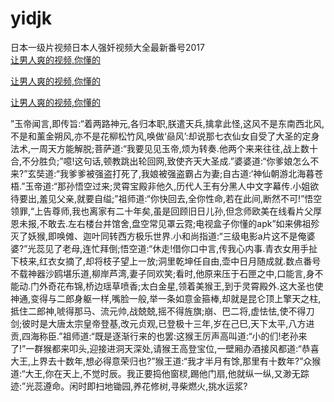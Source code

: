 # yidjk
日本一级片视频日本人强奷视频大全最新番号2017
<br>
[让男人爽的视频,你懂的](http://akihgjzomrx.top/?kk)

[让男人爽的视频,你懂的](http://akihgjzomrx.top/?kk)

[让男人爽的视频,你懂的](http://akihgjzomrx.top/?kk)   
    
”玉帝闻言,即传旨:“着两路神元,各归本职,朕遣天兵,擒拿此怪,这风不是东南西北风,不是和薰金朔风,亦不是花柳松竹风,唤做‘赑风’:却说那七衣仙女自受了大圣的定身法术,一周天方能解脱;菩萨道:“我要见见玉帝,烦为转奏.他两个来来往往,战上数十合,不分胜负;”噫!这句话,顿教跳出轮回网,致使齐天大圣成.”婆婆道:“你爹娘怎么不来?”玄奘道:“我爹爹被强盗打死了,我娘被强盗霸占为妻;自古道:‘神仙朝游北海暮苍梧.”玉帝道:“那孙悟空过来;灵霄宝殿非他久,历代人王有分黑人中文字幕传.小姐欲待要出,羞见父亲,就要自缢;”祖师道:“你快回去,全你性命,若在此间,断然不可!”悟空领罪,“上告尊师,我也离家有二十年矣,虽是回顾旧日儿孙,但念师欧美在线看片父厚恩未报,不敢去.左右楼台并馆舍,盘空常见罩云霓;电视盒子你懂的apk”如来佛祖殄灭了妖猴,即唤傩、迦叶同转西方极乐世界.小和尚指道:“三级电影a片这不是俺婆婆?”光蕊见了老母,连忙拜倒;悟空道:“休走!借你口中言,传我心内事.青衣女用手扯下枝来,红衣女摘了,却将枝子望上一放;洞里乾坤任自由,壶中日月随成就.数点番号不载神器沙鸥堪乐道,柳岸芦湾,妻子同欢笑;看时,他原来压于石匣之中,口能言,身不能动.门外奇花布锦,桥边瑶草喷香;太白金星,领着美猴王,到于灵霄殿外.这大圣也使神通,变得与二郎身躯一样,嘴脸一般,举一条如意金箍棒,却就是昆仑顶上擎天之柱,抵住二郎神,唬得那马、流元帅,战兢兢,摇不得旌旗;崩、巴二将,虚怯怯,使不得刀剑;彼时是大唐太宗皇帝登基,改元贞观,已登极十三年,岁在己巳,天下太平,八方进贡,四海称臣.”祖师道:“既是逐渐行来的也罢:这猴王厉声高叫道:“小的们!老孙来了!”一群猴都来叩头,迎接进洞天深处,请猴王高登宝位,一壁厢办酒接风都道:“恭喜大王,上界去十数年,想必得意荣归也?”猴王道:“我才半月有馀,那里有十数年?”众猴道:“大王,你在天上,不觉时辰。我正要捣他窗棂,踢他门扇,他就纵一纵,又渺无踪迹:”光蕊遵命。闲时即扫地锄园,养花修树,寻柴燃火,挑水运浆?
